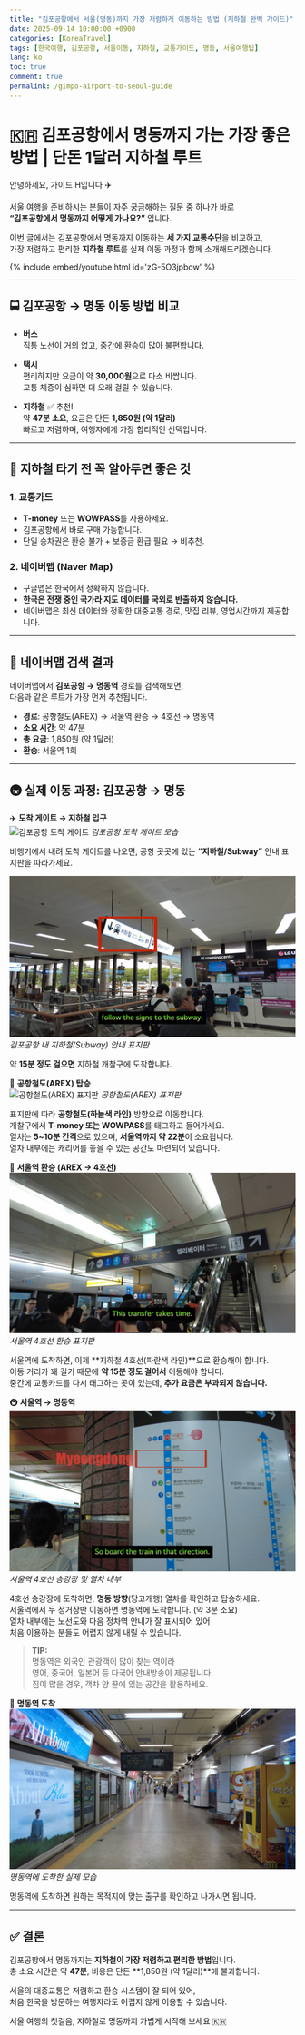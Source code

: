 ```yaml
---
title: "김포공항에서 서울(명동)까지 가장 저렴하게 이동하는 방법 (지하철 완벽 가이드)"
date: 2025-09-14 10:00:00 +0900
categories: [KoreaTravel]
tags: [한국여행, 김포공항, 서울이동, 지하철, 교통가이드, 명동, 서울여행팁]
lang: ko
toc: true
comment: true
permalink: /gimpo-airport-to-seoul-guide
---
```


# 🇰🇷 김포공항에서 명동까지 가는 가장 좋은 방법 | 단돈 1달러 지하철 루트

안녕하세요, 가이드 H입니다 ✈️  

서울 여행을 준비하시는 분들이 자주 궁금해하는 질문 중 하나가 바로  
**“김포공항에서 명동까지 어떻게 가나요?”** 입니다.  

이번 글에서는 김포공항에서 명동까지 이동하는 **세 가지 교통수단**을 비교하고,  
가장 저렴하고 편리한 **지하철 루트**를 실제 이동 과정과 함께 소개해드리겠습니다.  


{% include embed/youtube.html id='zG-5O3jpbow' %}
<!-- Related Youtube Video -->

---

## 🚍 김포공항 → 명동 이동 방법 비교

- **버스**  
  직통 노선이 거의 없고, 중간에 환승이 많아 불편합니다.  

- **택시**  
  편리하지만 요금이 약 **30,000원**으로 다소 비쌉니다.  
  교통 체증이 심하면 더 오래 걸릴 수 있습니다.  

- **지하철** ✅ 추천!  
  약 **47분 소요**, 요금은 단돈 **1,850원 (약 1달러)**  
  빠르고 저렴하며, 여행자에게 가장 합리적인 선택입니다.  

---

## 🎫 지하철 타기 전 꼭 알아두면 좋은 것

### 1. 교통카드  
- **T-money** 또는 **WOWPASS**를 사용하세요.  
- 김포공항에서 바로 구매 가능합니다.  
- 단일 승차권은 환승 불가 + 보증금 환급 필요 → 비추천.  

### 2. 네이버맵 (Naver Map)  
- 구글맵은 한국에서 정확하지 않습니다.  
- **한국은 전쟁 중인 국가라 지도 데이터를 국외로 반출하지 않습니다.**  
- 네이버맵은 최신 데이터와 정확한 대중교통 경로, 맛집 리뷰, 영업시간까지 제공합니다.  

---

## 🔎 네이버맵 검색 결과

네이버맵에서 **김포공항 → 명동역** 경로를 검색해보면,  
다음과 같은 루트가 가장 먼저 추천됩니다.  

- **경로**: 공항철도(AREX) → 서울역 환승 → 4호선 → 명동역  
- **소요 시간**: 약 47분  
- **총 요금**: 1,850원 (약 1달러)  
- **환승**: 서울역 1회  

---

## 🚇 실제 이동 과정: 김포공항 → 명동

✈️ **도착 게이트 → 지하철 입구**  
![김포공항 도착 게이트](/assets/img/posts/gimpo-airport/gimpo-arrival.HEIC)
_김포공항 도착 게이트 모습_

비행기에서 내려 도착 게이트를 나오면, 공항 곳곳에 있는 **“지하철/Subway”** 안내 표지판을 따라가세요.  

![지하철 안내 표지판](/assets/img/posts/gimpo-airport/airport-metro-sign.jpg)
_김포공항 내 지하철(Subway) 안내 표지판_

약 **15분 정도 걸으면** 지하철 개찰구에 도착합니다.  

🚉 **공항철도(AREX) 탑승**  
![공항철도(AREX) 표지판](/assets/img/posts/gimpo-airport/arex-platform-entrance.jpg)
_공항철도(AREX) 표지판_

표지판에 따라 **공항철도(하늘색 라인)** 방향으로 이동합니다.  
개찰구에서 **T-money 또는 WOWPASS**를 태그하고 들어가세요.  
열차는 **5~10분 간격**으로 있으며, **서울역까지 약 22분**이 소요됩니다.  
열차 내부에는 캐리어를 놓을 수 있는 공간도 마련되어 있습니다.  

🚶 **서울역 환승 (AREX → 4호선)**  
![4호선 환승 안내](/assets/img/posts/gimpo-airport/4line-sign.jpg)
_서울역 4호선 환승 표지판_

서울역에 도착하면, 이제 **지하철 4호선(파란색 라인)**으로 환승해야 합니다.  
이동 거리가 꽤 길기 때문에 **약 15분 정도 걸어서** 이동해야 합니다.  
중간에 교통카드를 다시 태그하는 곳이 있는데, **추가 요금은 부과되지 않습니다.**  

🚇 **서울역 → 명동역**  
![서울역에서 명동역 가는 4호선 내부 모습](/assets/img/posts/gimpo-airport/to-myeong-dong.jpg)
_서울역 4호선 승강장 및 열차 내부_

4호선 승강장에 도착하면, **명동 방향**(당고개행) 열차를 확인하고 탑승하세요.  
서울역에서 두 정거장만 이동하면 명동역에 도착합니다. (약 3분 소요)  
열차 내부에는 노선도와 다음 정차역 안내가 잘 표시되어 있어  
처음 이용하는 분들도 어렵지 않게 내릴 수 있습니다.

> **TIP:**  
> 명동역은 외국인 관광객이 많이 찾는 역이라  
> 영어, 중국어, 일본어 등 다국어 안내방송이 제공됩니다.  
> 짐이 많을 경우, 객차 양 끝에 있는 공간을 활용하세요.

🚪 **명동역 도착**  
![명동역 도착 모습](/assets/img/posts/gimpo-airport/myeongdong.jpg)
_명동역에 도착한 실제 모습_

명동역에 도착하면 원하는 목적지에 맞는 출구를 확인하고 나가시면 됩니다.  

---

## ✅ 결론

김포공항에서 명동까지는 **지하철이 가장 저렴하고 편리한 방법**입니다.  
총 소요 시간은 약 **47분**, 비용은 단돈 **1,850원 (약 1달러)**에 불과합니다.  

서울의 대중교통은 저렴하고 환승 시스템이 잘 되어 있어,  
처음 한국을 방문하는 여행자라도 어렵지 않게 이용할 수 있습니다.  

서울 여행의 첫걸음, 지하철로 명동까지 가볍게 시작해 보세요 🇰🇷  
